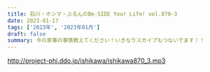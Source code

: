 ```yaml
---
title: 石川・ホンマ・ぶるんのBe-SIDE Your Life! vol.870-3
date: 2023-01-17
tags: ['2023年', '2023年01月']
draft: false
summary: 今の家事の事情教えてください！いきなりスカイプもつないでます！！
---
```


http://project-phi.ddo.jp/ishikawa/ishikawa870_3.mp3
